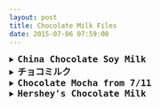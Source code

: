 ```yaml
---
layout: post
title: Chocolate Milk Files
date: 2015-07-06 07:59:00
---
```

<!-------- Insert New Log -------->
<details>
  <summary><b><tt><font size="4">China Chocolate Soy Milk</font></tt></b></summary>
  
<p>
Wallace Stevens
Call the roller of big cigars,    
The muscular one, and bid him whip    
In kitchen cups concupiscent curds.    
Let the wenches dawdle in such dress    
As they are used to wear, and let the boys    
Bring flowers in last month's newspapers.    
Let be be finale of seem.    
The only emperor is the emperor of ice-cream.       
</p><br>
</details>

<!-------- Insert New Log -------->
<details>
  <summary><b><tt><font size="4">チョコミルク</font></tt></b></summary>

<p>
<table style="width:100%">
  <colgroup>
    <col width="30%" />
    <col width="62%" />
  </colgroup>
  <tbody>
    <tr>
      <td markdown="span">**Country, Region**</td>
      <td markdown="span">China, Xiamen</td>
    </tr>
    <tr>
      <td markdown="span">**Company**</td>
      <td markdown="span">NiuNai Co.</td>
    </tr>
    <tr>
      <td markdown="span">**Price**</td>
      <td markdown="span">20 元</td>
    </tr>
    <tr>
      <td markdown="span">**My Rating**</td>
      <td markdown="span">&#9733;&#9734;&#9734;&#9734;&#9734;</td>
    </tr>
    <tr>
      <td markdown="span" style="vertical-align:top">**Taste & Thoughts**</td>
      <td markdown="span"></td>
    </tr>
  </tbody>
</table>

It was creamy but diluted. Sad really.It was creamy but diluted. Sad really. It was creamy but diluted. Sad really.It was creamy but diluted. Sad really.It was creamy but diluted. Sad really.It was creamy but diluted. Sad really.
<br>
<br>
<center><img src="/img/Ses.jpg" width="40%" height="40%"></center>
</p>
</details>

<!-------- Insert New Log -------->
<details>
  <summary><b><tt><font size="4">Chocolate Mocha from 7/11</font></tt></b></summary>

<p>
<table style="width:100%">
  <colgroup>
    <col width="30%" />
    <col width="62%" />
  </colgroup>
  <tbody>
    <tr>
      <td markdown="span">**Country, Region**</td>
      <td markdown="span">xx</td>
    </tr>
    <tr>
      <td markdown="span">**Company**</td>
      <td markdown="span">xx</td>
    </tr>
    <tr>
      <td markdown="span">**Price**</td>
      <td markdown="span">xx</td>
    </tr>
    <tr>
      <td markdown="span">**My Rating**</td>
      <td markdown="span">&#9733;&#9733;&#9734;&#9734;&#9734;</td>
    </tr>
    <tr>
      <td markdown="span" style="vertical-align:top">**Taste & Thoughts**</td>
      <td markdown="span"></td>
    </tr>
  </tbody>
</table>

It was creamy but diluted. Sad really.It was creamy but diluted. Sad really. It was creamy but diluted. Sad really.It was creamy but diluted. Sad really.It was creamy but diluted. Sad really.It was creamy but diluted. Sad really.
<br>
<br>
<center><img src="/img/Ses.jpg" width="40%" height="40%"></center>
</p>
</details>

<!-------- Insert New Log -------->
<details>
  <summary><b><tt><font size="4">Hershey's Chocolate Milk</font></tt></b></summary>

<p>
<table style="width:100%">
  <colgroup>
    <col width="30%" />
    <col width="62%" />
  </colgroup>
  <tbody>
    <tr>
      <td markdown="span">**Country, Region**</td>
      <td markdown="span">China, Xiamen</td>
    </tr>
    <tr>
      <td markdown="span">**Company**</td>
      <td markdown="span">NiuNai Co.</td>
    </tr>
    <tr>
      <td markdown="span">**Price**</td>
      <td markdown="span">20 元</td>
    </tr>
    <tr>
      <td markdown="span">**My Rating**</td>
      <td markdown="span">&#9733;&#9734;&#9734;&#9734;&#9734;</td>
    </tr>
    <tr>
      <td markdown="span" style="vertical-align:top">**Taste & Thoughts**</td>
      <td markdown="span"></td>
    </tr>
  </tbody>
</table>

It was creamy but diluted. Sad really.It was creamy but diluted. Sad really. It was creamy but diluted. Sad really.It was creamy but diluted. Sad really.It was creamy but diluted. Sad really.It was creamy but diluted. Sad really.
<br>
<br>
<center><img src="/img/Ses.jpg" width="40%" height="40%"></center>
</p>
</details>
<!-------- Insert New Log -------->
